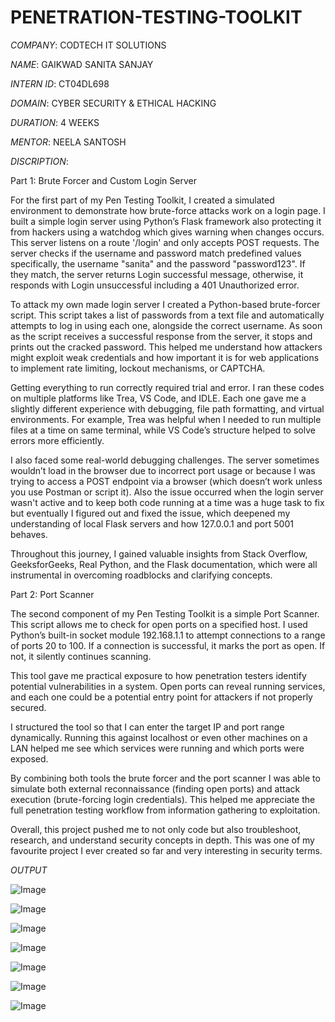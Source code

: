 # PENETRATION-TESTING-TOOLKIT

*COMPANY*: CODTECH IT SOLUTIONS

*NAME*: GAIKWAD SANITA SANJAY

*INTERN ID*: CT04DL698

*DOMAIN*: CYBER SECURITY & ETHICAL HACKING

*DURATION*: 4 WEEKS

*MENTOR*: NEELA SANTOSH

*DISCRIPTION*: 

Part 1: Brute Forcer and Custom Login Server

For the first part of my Pen Testing Toolkit, I created a simulated environment to demonstrate how brute-force attacks work on a login page. I built a simple login server using Python’s Flask framework also protecting it from hackers using a watchdog which gives warning when changes occurs. This server listens on a route '/login' and only accepts POST requests. The server checks if the username and password match predefined values specifically, the username "sanita" and the password "password123". If they match, the server returns Login successful message, otherwise, it responds with Login unsuccessful including a 401 Unauthorized error.

To attack my own made login server I created a Python-based brute-forcer script. This script takes a list of passwords from a text file and automatically attempts to log in using each one, alongside the correct username. As soon as the script receives a successful response from the server, it stops and prints out the cracked password. This helped me understand how attackers might exploit weak credentials and how important it is for web applications to implement rate limiting, lockout mechanisms, or CAPTCHA.

Getting everything to run correctly required trial and error. I ran these codes on multiple platforms like Trea, VS Code, and IDLE. Each one gave me a slightly different experience with debugging, file path formatting, and virtual environments. For example, Trea was helpful when I needed to run multiple files at a time on same terminal, while VS Code’s structure helped to solve errors more efficiently.

I also faced some real-world debugging challenges. The server sometimes wouldn’t load in the browser due to incorrect port usage or because I was trying to access a POST endpoint via a browser (which doesn’t work unless you use Postman or script it). Also the issue occurred when the login server wasn't active and to keep both code running at a time was a huge task to fix but eventually I figured out and fixed the issue, which deepened my understanding of local Flask servers and how 127.0.0.1 and port 5001 behaves.

Throughout this journey, I gained valuable insights from Stack Overflow, GeeksforGeeks, Real Python, and the Flask documentation, which were all instrumental in overcoming roadblocks and clarifying concepts.

Part 2: Port Scanner

The second component of my Pen Testing Toolkit is a simple Port Scanner. This script allows me to check for open ports on a specified host. I used Python’s built-in socket module 192.168.1.1 to attempt connections to a range of ports 20 to 100. If a connection is successful, it marks the port as open. If not, it silently continues scanning.

This tool gave me practical exposure to how penetration testers identify potential vulnerabilities in a system. Open ports can reveal running services, and each one could be a potential entry point for attackers if not properly secured.

I structured the tool so that I can enter the target IP and port range dynamically. Running this against localhost or even other machines on a LAN helped me see which services were running and which ports were exposed.

By combining both tools the brute forcer and the port scanner I was able to simulate both external reconnaissance (finding open ports) and attack execution (brute-forcing login credentials). This helped me appreciate the full penetration testing workflow from information gathering to exploitation.

Overall, this project pushed me to not only code but also troubleshoot, research, and understand security concepts in depth. This was one of my favourite project I ever created so far and very interesting in security terms.

*OUTPUT*

![Image](https://github.com/user-attachments/assets/6426ff01-719e-4716-b9bc-b8a844fc0006)

![Image](https://github.com/user-attachments/assets/781fb5c4-0219-4633-860e-55c0d31619cf)

![Image](https://github.com/user-attachments/assets/e1e127a3-aa58-4b6a-90c9-ea86a75f7b53)

![Image](https://github.com/user-attachments/assets/14e11c06-eac2-4d5d-8db4-84a34a6596fc)

![Image](https://github.com/user-attachments/assets/055231cc-c4da-4c32-976d-2dbee6e62f14)

![Image](https://github.com/user-attachments/assets/dc2ed813-4136-46e8-a388-3f63c22d08b0)

![Image](https://github.com/user-attachments/assets/9f81e1c4-4397-49c1-92a4-a3ed9f2a5319)
